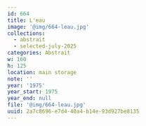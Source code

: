 ```yaml
---
id: 664
title: L'eau
image: '@img/664-leau.jpg'
collections:
  - abstrait
  - selected-july-2025
categories: Abstrait
w: 160
h: 125
location: main storage
note: ''
year: '1975'
year_start: 1975
year_end: null
file: '@img/664-leau.jpg'
uuid: 2a7c8696-e7d4-40a4-b14e-93d927be8135
---
```


